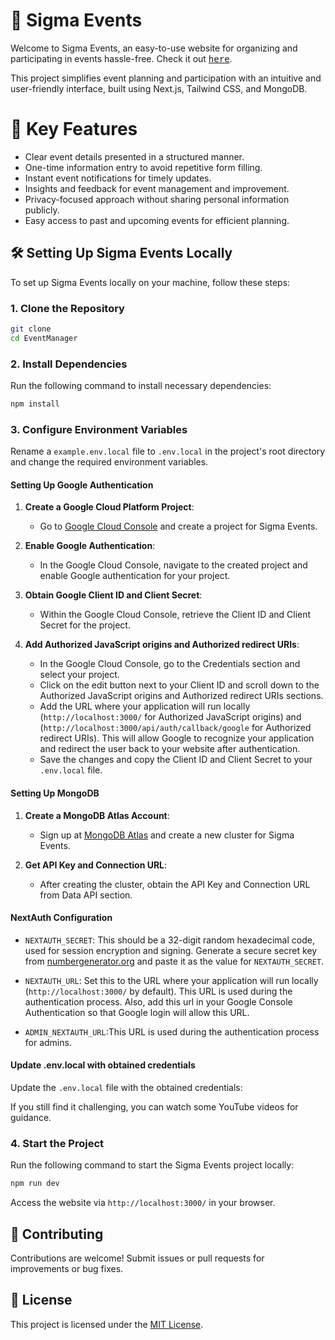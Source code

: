 # 🚀 Sigma Events

Welcome to Sigma Events, an easy-to-use website for organizing and participating in events hassle-free. Check it out <a href="https://EventManager.netlify.app/"><kbd>here</kbd></a>.

This project simplifies event planning and participation with an intuitive and user-friendly interface, built using Next.js, Tailwind CSS, and MongoDB.

# 🎉 Key Features

- Clear event details presented in a structured manner.
- One-time information entry to avoid repetitive form filling.
- Instant event notifications for timely updates.
- Insights and feedback for event management and improvement.
- Privacy-focused approach without sharing personal information publicly.
- Easy access to past and upcoming events for efficient planning.

## 🛠️ Setting Up Sigma Events Locally

To set up Sigma Events locally on your machine, follow these steps:

### 1. Clone the Repository

```bash
git clone 
cd EventManager
```

### 2. Install Dependencies

Run the following command to install necessary dependencies:

```bash
npm install
```

### 3. Configure Environment Variables

Rename a `example.env.local` file to `.env.local` in the project's root directory and change the required environment variables.

#### Setting Up Google Authentication

1. **Create a Google Cloud Platform Project**:
   - Go to [Google Cloud Console](https://console.cloud.google.com/) and create a project for Sigma Events.

2. **Enable Google Authentication**:
   - In the Google Cloud Console, navigate to the created project and enable Google authentication for your project.

3. **Obtain Google Client ID and Client Secret**:
   - Within the Google Cloud Console, retrieve the Client ID and Client Secret for the project.

4. **Add Authorized JavaScript origins and Authorized redirect URIs**:
   - In the Google Cloud Console, go to the Credentials section and select your project.
   - Click on the edit button next to your Client ID and scroll down to the Authorized JavaScript origins and Authorized redirect URIs sections.
   - Add the URL where your application will run locally (`http://localhost:3000/` for Authorized JavaScript origins) and (`http://localhost:3000/api/auth/callback/google` for Authorized redirect URIs). This will allow Google to recognize your application and redirect the user back to your website after authentication.
   - Save the changes and copy the Client ID and Client Secret to your `.env.local` file.

#### Setting Up MongoDB

1. **Create a MongoDB Atlas Account**:
   - Sign up at [MongoDB Atlas](https://www.mongodb.com/cloud/atlas) and create a new cluster for Sigma Events.

2. **Get API Key and Connection URL**:
   - After creating the cluster, obtain the API Key and Connection URL from Data API section.

#### NextAuth Configuration

- `NEXTAUTH_SECRET`: This should be a 32-digit random hexadecimal code, used for session encryption and signing. Generate a secure secret key from [numbergenerator.org](https://numbergenerator.org/random-32-digit-hex-codes-generator) and paste it as the value for `NEXTAUTH_SECRET`.

- `NEXTAUTH_URL`: Set this to the URL where your application will run locally (`http://localhost:3000/` by default). This URL is used during the authentication process. Also, add this url in your Google Console Authentication so that Google login will allow this URL.

- `ADMIN_NEXTAUTH_URL`:This URL is used during the authentication process for admins.

#### Update .env.local with obtained credentials

Update the `.env.local` file with the obtained credentials:

If you still find it challenging, you can watch some YouTube videos for guidance.

### 4. Start the Project

Run the following command to start the Sigma Events project locally:

```bash
npm run dev
```

Access the website via `http://localhost:3000/` in your browser.

## 🤝 Contributing

Contributions are welcome! Submit issues or pull requests for improvements or bug fixes.

## 📝 License

This project is licensed under the [MIT License](https://opensource.org/licenses/MIT).
